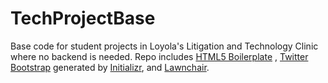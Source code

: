 TechProjectBase
===============

Base code for student projects in Loyola's Litigation and Technology Clinic where no
backend is needed.  Repo includes [HTML5 Boilerplate](https://github.com/h5bp/html5-boilerplate)
, [Twitter Bootstrap](https://github.com/twitter/bootstrap.git) generated by
[Initializr](http://www.initializr.com/), and [Lawnchair](https://github.com/brianleroux/lawnchair).

